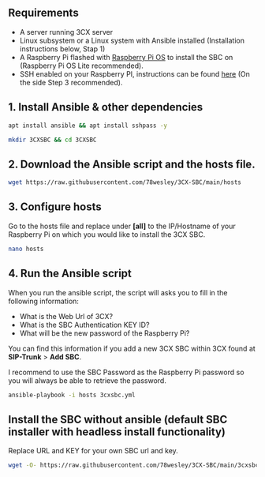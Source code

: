 ## Requirements
- A server running 3CX server
- Linux subsystem or a Linux system with Ansible installed (Installation instructions below, Stap 1)
- A Raspberry Pi flashed with [Raspberry Pi OS](https://www.raspberrypi.org/downloads/raspberry-pi-os/) to install the SBC on (Raspberry Pi OS Lite recommended).
- SSH enabled on your Raspberry PI, instructions can be found [here](https://www.raspberrypi.org/documentation/remote-access/ssh/README.md) (On the side Step 3 recommended).

## 1. Install Ansible & other dependencies
```sh
apt install ansible && apt install sshpass -y
```
```sh
mkdir 3CXSBC && cd 3CXSBC
```
## 2. Download the Ansible script and the hosts file.
```sh
wget https://raw.githubusercontent.com/78wesley/3CX-SBC/main/hosts
```
## 3. Configure hosts
Go to the hosts file and replace <ip> under **[all]** to the IP/Hostname of your Raspberry Pi on which you would like to install the 3CX SBC.  
```sh
nano hosts
```
## 4. Run the Ansible script
When you run the ansible script, the script will asks you to fill in the following information:
- What is the Web Url of 3CX?
- What is the SBC Authentication KEY ID?
- What will be the new password of the Raspberry Pi?
  
You can find this information if you add a new 3CX SBC within 3CX found at **SIP-Trunk** > **Add SBC**. 

I recommend to use the SBC Password as the Raspberry Pi password so you will always be able to retrieve the password.
```sh
ansible-playbook -i hosts 3cxsbc.yml
```
## Install the SBC without ansible (default SBC installer with headless install functionality)
Replace URL and KEY for your own SBC url and key.
```sh
wget -O- https://raw.githubusercontent.com/78wesley/3CX-SBC/main/3cxsbc.sh | bash /dev/stdin -u "URL" -k "KEY" -a 1
```
